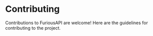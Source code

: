 # Contributing

Contributions to FuriousAPI are welcome! Here are the guidelines for contributing to the project.